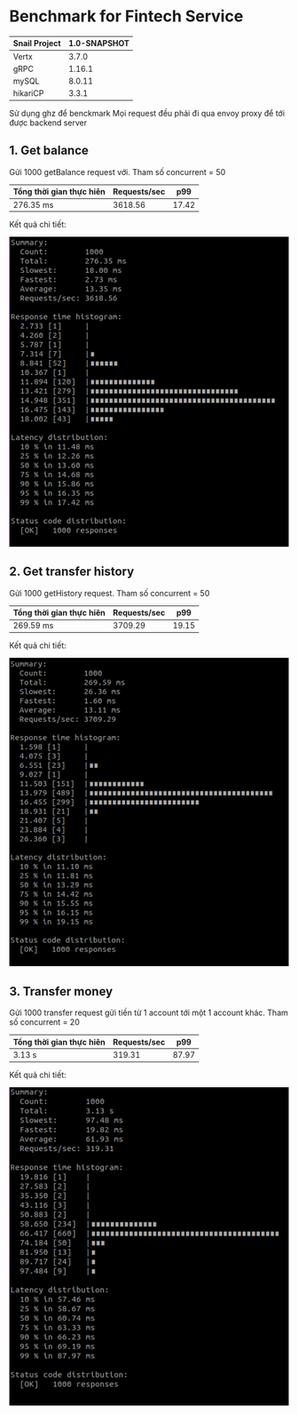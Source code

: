 # Benchmark for Fintech Service

| Snail Project | 1.0-SNAPSHOT |
|---------------|-----------------|
| Vertx | 3.7.0 |
| gRPC | 1.16.1 |
| mySQL | 8.0.11 |
| hikariCP | 3.3.1 |

Sử dụng ghz để benckmark
Mọi request đều phải đi qua envoy proxy để tới được backend server

## 1. Get balance

Gửi 1000 getBalance request với. Tham số concurrent = 50

|Tổng thời gian thực hiên| Requests/sec | p99 |
|------------------------|--------------|-----|
|276.35 ms | 3618.56 | 17.42 |

Kết quả chi tiết:

![get-balance](../../images/benchmark/getBalance.png)

## 2. Get transfer history

Gửi 1000 getHistory request. Tham số concurrent = 50

|Tổng thời gian thực hiên| Requests/sec | p99 |
|------------------------|--------------|-----|
|269.59 ms | 3709.29 | 19.15 |

Kết quả chi tiết:

![get-history](../../images/benchmark/getHistory.png)

## 3. Transfer money

Gửi 1000 transfer request gửi tiền từ 1 account tới một 1 account khác. Tham số concurrent = 20

|Tổng thời gian thực hiên| Requests/sec | p99 |
|------------------------|--------------|-----|
|3.13 s | 319.31 | 87.97 |

Kết quả chi tiết:

![transfer](../../images/benchmark/transfer.png)